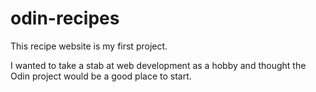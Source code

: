 # odin-recipes

This recipe website is my first project.

I wanted to take a stab at web development as a hobby and thought the Odin project would be a good place to start.
